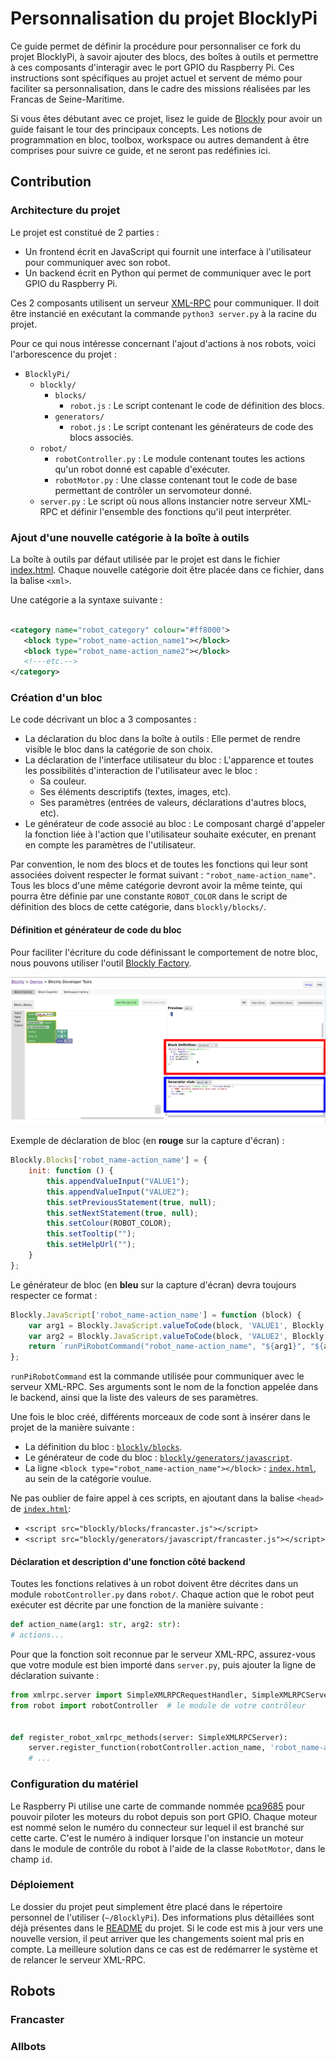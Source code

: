 # Personnalisation du projet BlocklyPi

Ce guide permet de définir la procédure pour personnaliser ce fork du projet BlocklyPi, à savoir ajouter des blocs, des
boîtes à outils et permettre à ces composants d'interagir avec le port GPIO du Raspberry Pi. Ces instructions sont
spécifiques au projet actuel et servent de mémo pour faciliter sa personnalisation, dans le cadre des missions réalisées
par les Francas de Seine-Maritime.

Si vous êtes débutant avec ce projet, lisez le guide de [Blockly](https://developers.google.com/blockly/guides/overview)
pour avoir un guide faisant le tour des principaux concepts. Les notions de programmation en bloc, toolbox, workspace ou
autres demandent à être comprises pour suivre ce guide, et ne seront pas redéfinies ici.

## Contribution

### Architecture du projet

Le projet est constitué de 2 parties :

- Un frontend écrit en JavaScript qui fournit une interface à l'utilisateur pour communiquer avec son robot.
- Un backend écrit en Python qui permet de communiquer avec le port GPIO du Raspberry Pi.

Ces 2 composants utilisent un serveur [XML-RPC](https://fr.wikipedia.org/wiki/XML-RPC) pour communiquer. Il doit être
instancié en exécutant la commande `python3 server.py` à la racine du projet.

Pour ce qui nous intéresse concernant l'ajout d'actions à nos robots, voici l'arborescence du projet :

- `BlocklyPi/`
    - `blockly/`
        - `blocks/`
            - `robot.js` : Le script contenant le code de définition des blocs.
        - `generators/`
            - `robot.js` : Le script contenant les générateurs de code des blocs associés.
    - `robot/`
        - `robotController.py` : Le module contenant toutes les actions qu'un robot donné est capable d'exécuter.
        - `robotMotor.py` : Une classe contenant tout le code de base permettant de contrôler un servomoteur donné.
    - `server.py` : Le script où nous allons instancier notre serveur XML-RPC et définir l'ensemble des fonctions qu'il
      peut interpréter.

### Ajout d'une nouvelle catégorie à la boîte à outils

La boîte à outils par défaut utilisée par le projet est dans le fichier
[index.html](../index.html). Chaque nouvelle catégorie doit être placée dans ce fichier, dans la balise `<xml>`.

Une catégorie a la syntaxe suivante :

 ```xml

<category name="robot_category" colour="#ff8000">
    <block type="robot_name-action_name1"></block>
    <block type="robot_name-action_name2"></block>
    <!---etc.-->
</category>
 ```

### Création d'un bloc

Le code décrivant un bloc a 3 composantes :

- La déclaration du bloc dans la boîte à outils : Elle permet de rendre visible le bloc dans la catégorie de son choix.
- La déclaration de l'interface utilisateur du bloc : L'apparence et toutes les possibilités d'interaction de
  l'utilisateur avec le bloc :
    - Sa couleur.
    - Ses éléments descriptifs (textes, images, etc).
    - Ses paramètres (entrées de valeurs, déclarations d'autres blocs, etc).
- Le générateur de code associé au bloc : Le composant chargé d'appeler la fonction liée à l'action que l'utilisateur
  souhaite exécuter, en prenant en compte les paramètres de l'utilisateur.

Par convention, le nom des blocs et de toutes les fonctions qui leur sont associées doivent respecter le format
suivant : `"robot_name-action_name"`. Tous les blocs d'une même catégorie devront avoir la même teinte, qui pourra être
définie par une constante `ROBOT_COLOR` dans le script de définition des blocs de cette catégorie,
dans `blockly/blocks/`.

#### Définition et générateur de code du bloc

Pour faciliter l'écriture du code définissant le comportement de notre bloc, nous pouvons utiliser
l'outil [Blockly Factory](https://blockly-demo.appspot.com/static/demos/blockfactory/index.html).

![](res/Blockly%20developer%20tools.png)

Exemple de déclaration de bloc (en **rouge** sur la capture d'écran) :

```js
Blockly.Blocks['robot_name-action_name'] = {
    init: function () {
        this.appendValueInput("VALUE1");
        this.appendValueInput("VALUE2");
        this.setPreviousStatement(true, null);
        this.setNextStatement(true, null);
        this.setColour(ROBOT_COLOR);
        this.setTooltip("");
        this.setHelpUrl("");
    }
};
```

Le générateur de bloc (en **bleu** sur la capture d'écran) devra toujours respecter ce format :

```js
Blockly.JavaScript['robot_name-action_name'] = function (block) {
    var arg1 = Blockly.JavaScript.valueToCode(block, 'VALUE1', Blockly.JavaScript.ORDER_ATOMIC);
    var arg2 = Blockly.JavaScript.valueToCode(block, 'VALUE2', Blockly.JavaScript.ORDER_ATOMIC);
    return `runPiRobotCommand("robot_name-action_name", "${arg1}", "${arg2}");`;
};
```

`runPiRobotCommand` est la commande utilisée pour communiquer avec le serveur XML-RPC. Ses arguments sont le nom de la
fonction appelée dans le backend, ainsi que la liste des valeurs de ses paramètres.

Une fois le bloc créé, différents morceaux de code sont à insérer dans le projet de la manière suivante :

- La définition du bloc : [`blockly/blocks`](../blockly/blocks).
- Le générateur de code du bloc : [`blockly/generators/javascript`](../blockly/generators/javascript).
- La ligne `<block type="robot_name-action_name"></block>` : [`index.html`](../index.html), au sein de la catégorie
  voulue.

Ne pas oublier de faire appel à ces scripts, en ajoutant dans la balise `<head>` de [`index.html`](../index.html):

- `<script src="blockly/blocks/francaster.js"></script>`
- `<script src="blockly/generators/javascript/francaster.js"></script>`

#### Déclaration et description d'une fonction côté backend

Toutes les fonctions relatives à un robot doivent être décrites dans un module `robotController.py` dans `robot/`.
Chaque action que le robot peut exécuter est décrite par une fonction de la manière suivante :

```Python
def action_name(arg1: str, arg2: str):
# actions...
```

Pour que la fonction soit reconnue par le serveur XML-RPC, assurez-vous que votre module est bien importé
dans `server.py`, puis ajouter la ligne de déclaration suivante :

```Python
from xmlrpc.server import SimpleXMLRPCRequestHandler, SimpleXMLRPCServer
from robot import robotController  # le module de votre contrôleur


def register_robot_xmlrpc_methods(server: SimpleXMLRPCServer):
    server.register_function(robotController.action_name, 'robot_name-action_name')  # Ajouter ici
    # ...
```

### Configuration du matériel

Le Raspberry Pi utilise une carte de commande
nommée [pca9685](https://www.aranacorp.com/en/using-a-pca9685-module-with-raspberry-pi/) pour pouvoir piloter les
moteurs du robot depuis son port GPIO. Chaque moteur est nommé selon le numéro du connecteur sur lequel il est branché
sur cette carte. C'est le numéro à indiquer lorsque l'on instancie un moteur dans le module de contrôle du robot à
l'aide de la classe `RobotMotor`, dans le champ `id`.

### Déploiement

Le dossier du projet peut simplement être placé dans le répertoire personnel de l'utiliser (`~/BlocklyPi`). Des
informations plus détaillées sont déjà présentes dans le [README](../README.md) du projet. Si le code est mis à jour
vers une nouvelle version, il peut arriver que les changements soient mal pris en compte. La meilleure solution dans ce
cas est de redémarrer le système et de relancer le serveur XML-RPC.

## Robots

### Francaster

### Allbots